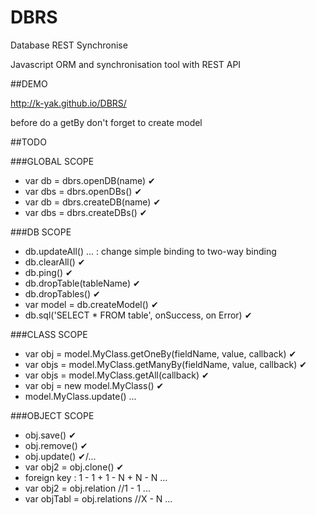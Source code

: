 # DBRS

Database REST Synchronise

Javascript ORM and synchronisation tool with REST API

##DEMO

http://k-yak.github.io/DBRS/

before do a getBy don't forget to create model

##TODO

###GLOBAL SCOPE
* var db = dbrs.openDB(name) ✔
* var dbs = dbrs.openDBs() ✔
* var db = dbrs.createDB(name) ✔
* var dbs = dbrs.createDBs() ✔

###DB SCOPE
* db.updateAll() ... : change simple binding to two-way binding
* db.clearAll() ✔
* db.ping() ✔
* db.dropTable(tableName) ✔
* db.dropTables() ✔
* var model = db.createModel() ✔
* db.sql('SELECT * FROM table', onSuccess, on Error) ✔

###CLASS SCOPE
* var obj = model.MyClass.getOneBy(fieldName, value, callback) ✔
* var objs = model.MyClass.getManyBy(fieldName, value, callback) ✔
* var objs = model.MyClass.getAll(callback) ✔
* var obj = new model.MyClass() ✔
* model.MyClass.update() ...

###OBJECT SCOPE 
* obj.save() ✔
* obj.remove() ✔
* obj.update() ✔/...
* var obj2 = obj.clone() ✔
* foreign key : 1 - 1 + 1 - N + N - N ...
* var obj2 = obj.relation //1 - 1 ...
* var objTabl = obj.relations //X - N ...
